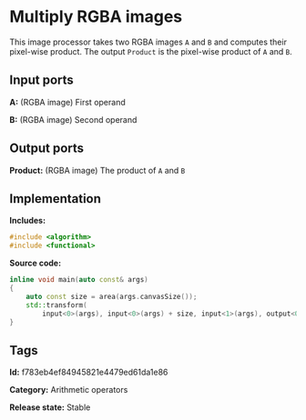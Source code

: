 # Multiply RGBA images

This image processor takes two RGBA images `A` and `B` and computes their pixel-wise product. The output `Product` is the pixel-wise product of `A` and `B`.

## Input ports

__A:__ (RGBA image) First operand

__B:__ (RGBA image) Second operand

## Output ports

__Product:__ (RGBA image) The product of `A` and `B`

## Implementation

__Includes:__ 

```c++
#include <algorithm>
#include <functional>
```

__Source code:__ 

```c++
inline void main(auto const& args)
{
	auto const size = area(args.canvasSize());
	std::transform(
	    input<0>(args), input<0>(args) + size, input<1>(args), output<0>(args), std::multiplies{});
}
```

## Tags

__Id:__ f783eb4ef84945821e4479ed61da1e86

__Category:__ Arithmetic operators

__Release state:__ Stable